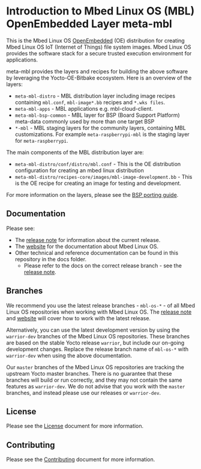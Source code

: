 # Introduction to Mbed Linux OS (MBL) OpenEmbedded Layer meta-mbl

This is the Mbed Linux OS [OpenEmbedded][openembedded-homepage] (OE) distribution for creating Mbed Linux OS IoT (Internet of Things) file system images.
Mbed Linux OS provides the software stack for a secure trusted execution environment for applications.

meta-mbl provides the layers and recipes for building the above software by leveraging the Yocto-OE-Bitbake ecosystem.
Here is an overview of the layers:

* `meta-mbl-distro` - MBL distribution layer including image recipes containing `mbl.conf`, `mbl-image*.bb` recipes and `*.wks files`.
* `meta-mbl-apps` -  	MBL applications e.g. mbl-cloud-client.
* `meta-mbl-bsp-common` - MBL layer for BSP (Board Support Platform) meta-data commonly used by more than one target BSP
* `*-mbl` - MBL staging layers for the community layers, containing MBL customizations. For example `meta-raspberrypi-mbl` is the staging layer for `meta-raspberrypi`.

The main components of the MBL distribution layer are:
* `meta-mbl-distro/conf/distro/mbl.conf` - This is the OE distribution configuration for creating an mbed linux distribution
* `meta-mbl-distro/recipes-core/images/mbl-image-development.bb` - This is the OE recipe for creating an image for testing and development.

For more information on the layers, please see the [BSP porting guide][mbl-bsp-guide].

## Documentation

Please see:

* The [release note][mbl-release-note] for information about the current release.
* The [website][mbl-documentation] for the documentation about Mbed Linux OS.
* Other technical and reference documentation can be found in this repository in the docs folder.
  * Please refer to the docs on the correct release branch - see the [release note][mbl-release-note].

## Branches

We recommend you use the latest release branches - `mbl-os-*` - of all Mbed Linux OS repositories when working with Mbed Linux OS.
The [release note][mbl-release-note] and [website][mbl-documentation] will cover how to work with the latest release.

Alternatively, you can use the latest development version by using the `warrior-dev` branches of the Mbed Linux OS repositories.
These branches are based on the stable Yocto release `warrior`, but include our on-going development changes.
Replace the release branch name of `mbl-os-*` with `warrior-dev` when using the above documentation.

Our `master` branches of the Mbed Linux OS repositories are tracking the upstream Yocto master branches.
There is no guarantee that these branches will build or run correctly, and they may not contain the same features as `warrior-dev`.
We do not advise that you work with the `master` branches, and instead please use our releases or `warrior-dev`.


## License

Please see the [License][mbl-license] document for more information.


## Contributing

Please see the [Contributing][mbl-contributing] document for more information.


[mbl-license]: LICENSE.md
[mbl-contributing]: CONTRIBUTING.md
[mbl-release-note]: docs/release_note.md
[mbl-bsp-guide]: docs/bsp-porting-guide.md
[mbl-documentation]: https://os.mbed.com/docs/mbed-linux-os/latest/welcome/index.html

[openembedded-homepage]: http://www.openembedded.org
